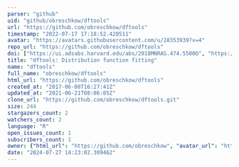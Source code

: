 ```yaml
---
parser: "github"
uid: "github/obreschkow/dftools"
url: "https://github.com/obreschkow/dftools"
timestamp: "2022-07-17 17:18:52.420511"
avatar: "https://avatars.githubusercontent.com/u/28353939?v=4"
repo_url: "https://github.com/obreschkow/dftools"
doi: ["https://ui.adsabs.harvard.edu/abs/2018MNRAS.474.5500O", "https://ui.adsabs.harvard.edu/abs/2018ascl.soft05002O/abstract"]
title: "dftools: Distribution function fitting"
name: "dftools"
full_name: "obreschkow/dftools"
html_url: "https://github.com/obreschkow/dftools"
created_at: "2017-06-08T16:27:41Z"
updated_at: "2021-06-21T08:06:05Z"
clone_url: "https://github.com/obreschkow/dftools.git"
size: 244
stargazers_count: 2
watchers_count: 2
language: "R"
open_issues_count: 1
subscribers_count: 1
owner: {"html_url": "https://github.com/obreschkow", "avatar_url": "https://avatars.githubusercontent.com/u/28353939?v=4", "login": "obreschkow", "type": "User"}
date: "2024-07-27 14:23:02.309462"
---
```

